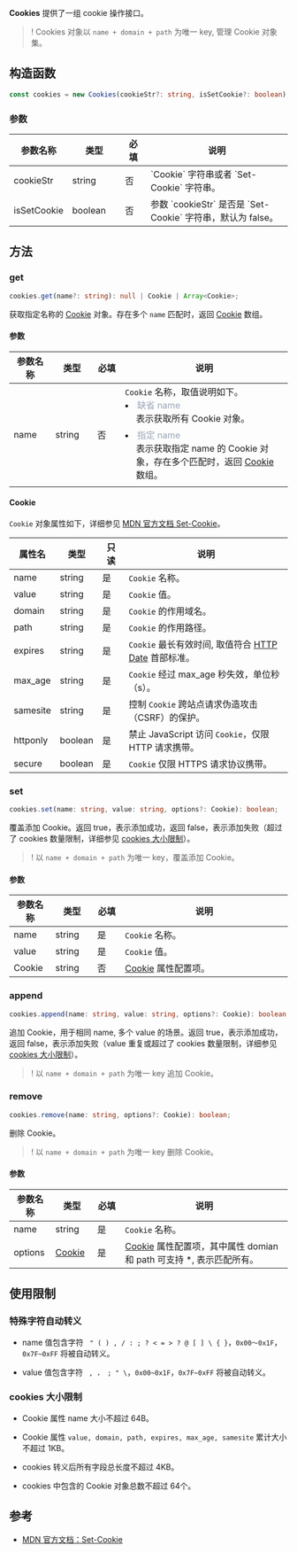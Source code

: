**Cookies** 提供了一组 cookie 操作接口。

>! Cookies 对象以 `name + domain + path` 为唯一 key, 管理 Cookie 对象集。

## 构造函数
```typescript
const cookies = new Cookies(cookieStr?: string, isSetCookie?: boolean);
```

### 参数

<table>
  <thead>
    <tr>
      <th width="10%">参数名称</th>
      <th width="20%">类型</th>
      <th width="10%">必填</th>
      <th width="60%">说明</th>
    </tr>
  </thead>
  <tbody>
    <tr>
      <td>cookieStr</td>
      <td>string</td>
      <td>否</td>
      <td>`Cookie` 字符串或者 `Set-Cookie` 字符串。</td>
    </tr>
    <tr>
      <td>isSetCookie</td>
      <td>boolean</td>
      <td>否</td>
      <td>参数 `cookieStr` 是否是 `Set-Cookie` 字符串，默认为 false。</td>
    </tr>
  </tbody>
</table>

## 方法
### get
```typescript
cookies.get(name?: string): null | Cookie | Array<Cookie>;
```

获取指定名称的 [Cookie](#Cookie) 对象。存在多个 `name` 匹配时，返回 [Cookie](#Cookie) 数组。

#### 参数

<table>
  <thead>
    <tr>
      <th width="15%">参数名称</th>
      <th width="15%">类型</th>
      <th width="10%">必填</th>
      <th width="60%">说明</th>
    </tr>
  </thead>
  <tbody>
    <tr>
      <td>name</td>
      <td>string</td>
      <td>否</td>
      <td>
        <code>Cookie</code> 名称，取值说明如下。
        <li>
          <font color="#9ba6b7">缺省 name </font><br/>
          <div style="padding-left: 20px;padding-bottom: 6px">
            表示获取所有 Cookie 对象。
          </div> 
        </li>
        <li>
          <font color="#9ba6b7">指定 name </font><br/>
          <div style="padding-left: 20px;padding-bottom: 6px">
            表示获取指定 name 的 Cookie 对象，存在多个匹配时，返回 <a href="#Cookie">Cookie</a> 数组。
          </div> 
        </li>
      </td>
    </tr>
  </tbody>
</table>

#### Cookie[](id:Cookie)
`Cookie` 对象属性如下，详细参见 [MDN 官方文档 Set-Cookie](https://developer.mozilla.org/en-US/docs/Web/HTTP/Headers/Set-Cookie)。

<table>
	<thead>
		<tr>
			<th width="10%">属性名</th>
			<th width="15%">类型</th>
			<th width="10%">只读</th>
			<th width="65%">说明</th>
	</tr>
	</thead>
	<tbody>
		<tr>
			<td>name</td>
			<td>string</td>
			<td>是</td>
			<td><code>Cookie</code> 名称。</td>
		</tr>
    <tr>
			<td>value</td>
			<td>string</td>
			<td>是</td>
			<td><code>Cookie</code> 值。</td>
		</tr>
    <tr>
			<td>domain</td>
			<td>string</td>
			<td>是</td>
			<td><code>Cookie</code> 的作用域名。</td>
		</tr>
    <tr>
			<td>path</td>
			<td>string</td>
			<td>是</td>
			<td><code>Cookie</code> 的作用路径。</td>
		</tr>
    <tr>
			<td>expires</td>
			<td>string</td>
			<td>是</td>
			<td>
        <code>Cookie</code> 最长有效时间, 取值符合 <a href="https://developer.mozilla.org/en-US/docs/Web/HTTP/Headers/Date">HTTP Date</a> 首部标准。
      </td>
		</tr>
    <tr>
			<td>max_age</td>
			<td>string</td>
			<td>是</td>
			<td><code>Cookie</code> 经过 max_age 秒失效，单位秒（s）。</td>
		</tr>
    <tr>
			<td>samesite</td>
			<td>string</td>
			<td>是</td>
			<td>控制 <code>Cookie</code> 跨站点请求伪造攻击（CSRF）的保护。</td>
		</tr>
    <tr>
			<td>httponly</td>
			<td>boolean</td>
			<td>是</td>
			<td>禁止 JavaScript 访问 <code>Cookie</code>，仅限 HTTP 请求携带。</td>
		</tr>
    <tr>
			<td>secure</td>
			<td>boolean</td>
			<td>是</td>
			<td><code>Cookie</code> 仅限 HTTPS 请求协议携带。</td>
		</tr>
	</tbody>
</table>


### set
```typescript
cookies.set(name: string, value: string, options?: Cookie): boolean;
```

覆盖添加 Cookie。返回 true，表示添加成功，返回 false，表示添加失败（超过了 cookies 数量限制，详细参见 [cookies 大小限制](#CookiesLimit)）。

>! 以 `name + domain + path` 为唯一 key，覆盖添加 Cookie。

#### 参数

<table>
  <thead>
    <tr>
      <th width="15%">参数名称</th>
      <th width="15%">类型</th>
      <th width="10%">必填</th>
      <th width="60%">说明</th>
    </tr>
  </thead>
  <tbody>
    <tr>
      <td>name</td>
      <td>string</td>
      <td>是</td>
      <td><code>Cookie</code> 名称。</td>
    </tr>
    <tr>
      <td>value</td>
      <td>string</td>
      <td>是</td>
      <td><code>Cookie</code> 值。</td>
    </tr>
    <tr>
      <td>Cookie</td>
      <td>string</td>
      <td>否</td>
      <td><a href="#Cookie">Cookie</a> 属性配置项。</td>
    </tr>
  </tbody>
</table>

### append
```typescript
cookies.append(name: string, value: string, options?: Cookie): boolean;
```

追加 Cookie，用于相同 name, 多个 value 的场景。返回 true，表示添加成功，返回 false，表示添加失败（value 重复或超过了 cookies 数量限制，详细参见 [cookies 大小限制](#CookiesLimit)）。

>! 以 `name + domain + path` 为唯一 key 追加 Cookie。

### remove
```typescript
cookies.remove(name: string, options?: Cookie): boolean;
```

删除 Cookie。

>! 以 `name + domain + path` 为唯一 key 删除 Cookie。

#### 参数

<table>
  <thead>
    <tr>
      <th width="15%">参数名称</th>
      <th width="15%">类型</th>
      <th width="10%">必填</th>
      <th width="60%">说明</th>
    </tr>
  </thead>
  <tbody>
    <tr>
      <td>name</td>
      <td>string</td>
      <td>是</td>
      <td><code>Cookie</code> 名称。</td>
    </tr>
    <tr>
      <td>options</td>
      <td><a href="#Cookie">Cookie</a></td>
      <td>是</td>
      <td>
        <a href="#Cookie">Cookie</a> 属性配置项，其中属性 domian 和 path 可支持 *, 表示匹配所有。
      </td>
    </tr>
  </tbody>
</table>

## 使用限制
### 特殊字符自动转义
- name 值包含字符 ` " ( ) , / : ; ? < = > ? @ [ ] \ { }`，`0x00～0x1F`， `0x7F~0xFF` 将被自动转义。

- value 值包含字符 ` , ， ; " \`，`0x00~0x1F`，`0x7F~0xFF` 将被自动转义。

### cookies 大小限制[](id:CookiesLimit)
- Cookie 属性 name 大小不超过 64B。

- Cookie 属性 `value, domain, path, expires, max_age, samesite` 累计大小不超过 1KB。

- cookies 转义后所有字段总长度不超过 4KB。

- cookies 中包含的 Cookie 对象总数不超过 64个。

## 参考
- [MDN 官方文档：Set-Cookie](https://developer.mozilla.org/en-US/docs/Web/HTTP/Headers/Set-Cookie)
